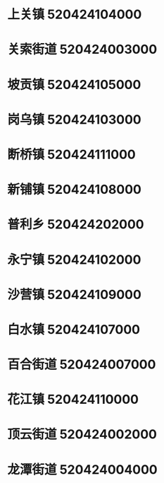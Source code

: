 # 上关镇 520424104000
# 关索街道 520424003000
# 坡贡镇 520424105000
# 岗乌镇 520424103000
# 断桥镇 520424111000
# 新铺镇 520424108000
# 普利乡 520424202000
# 永宁镇 520424102000
# 沙营镇 520424109000
# 白水镇 520424107000
# 百合街道 520424007000
# 花江镇 520424110000
# 顶云街道 520424002000
# 龙潭街道 520424004000
